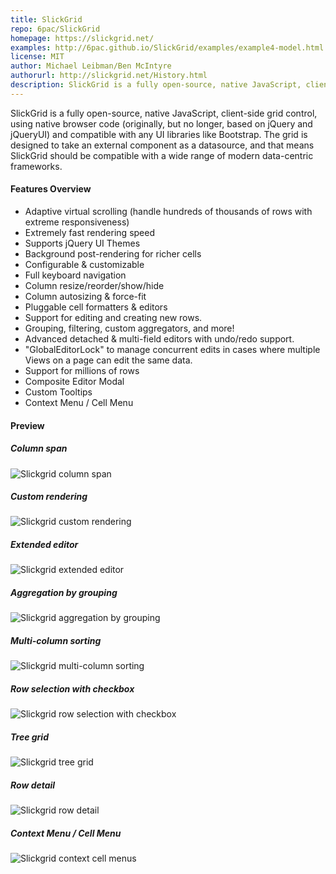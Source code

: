 ```yaml
---
title: SlickGrid
repo: 6pac/SlickGrid
homepage: https://slickgrid.net/
examples: http://6pac.github.io/SlickGrid/examples/example4-model.html
license: MIT
author: Michael Leibman/Ben McIntyre
authorurl: http://slickgrid.net/History.html
description: SlickGrid is a fully open-source, native JavaScript, client-side grid control, and compatible with any UI frameworks like Bootstrap.
---
```


SlickGrid is a fully open-source, native JavaScript, client-side grid control, 
using native browser code (originally, but no longer, based on jQuery and jQueryUI) 
and compatible with any UI libraries like Bootstrap.
The grid is designed to take an external component as a datasource,
and that means SlickGrid should be compatible with a wide range of
modern data-centric frameworks.

#### Features Overview

* Adaptive virtual scrolling (handle hundreds of thousands of rows with extreme responsiveness)
* Extremely fast rendering speed
* Supports jQuery UI Themes
* Background post-rendering for richer cells
* Configurable & customizable
* Full keyboard navigation
* Column resize/reorder/show/hide
* Column autosizing & force-fit
* Pluggable cell formatters & editors
* Support for editing and creating new rows.
* Grouping, filtering, custom aggregators, and more!
* Advanced detached & multi-field editors with undo/redo support.
* "GlobalEditorLock" to manage concurrent edits in cases where multiple Views on a page can edit the same data.
* Support for millions of rows
* Composite Editor Modal
* Custom Tooltips
* Context Menu / Cell Menu

#### Preview

##### Column span
![Slickgrid column span](/images/libraries/slickgrid/column-span.png "Slickgrid column-span")
##### Custom rendering
![Slickgrid custom rendering](/images/libraries/slickgrid/custom-rendering.png "Slickgrid custom rendering")
##### Extended editor
![Slickgrid extended editor](/images/libraries/slickgrid/extended-editor.png "Slickgrid extended editor")
##### Aggregation by grouping
![Slickgrid aggregation by grouping](/images/libraries/slickgrid/grouping-aggregation.png "Slickgrid aggregation by grouping")
##### Multi-column sorting
![Slickgrid multi-column sorting](/images/libraries/slickgrid/multi-column-sorting.png "Slickgrid multi-column sorting")
##### Row selection with checkbox
![Slickgrid row selection with checkbox](/images/libraries/slickgrid/row-selection-with-checkbox.png "Slickgrid row selection with checkbox")
##### Tree grid
![Slickgrid tree grid](/images/libraries/slickgrid/tree-grid.png "Slickgrid tree grid")
##### Row detail
![Slickgrid row detail](/images/libraries/slickgrid/row-detail.png "Slickgrid row detail")
##### Context Menu / Cell Menu
![Slickgrid context cell menus](/images/libraries/slickgrid/context-menu.png "Slickgrid context cell menus")
